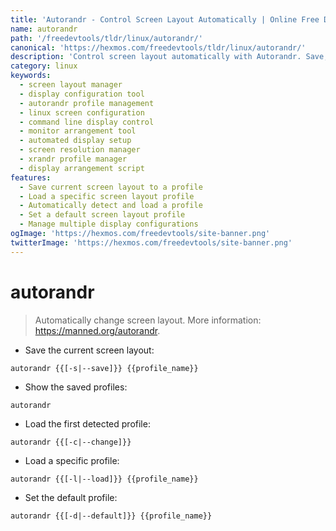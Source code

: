 ```yaml
---
title: 'Autorandr - Control Screen Layout Automatically | Online Free DevTools by Hexmos'
name: autorandr
path: '/freedevtools/tldr/linux/autorandr/'
canonical: 'https://hexmos.com/freedevtools/tldr/linux/autorandr/'
description: 'Control screen layout automatically with Autorandr. Save, load and manage multiple display configurations. Free online tool, no registration required.'
category: linux
keywords:
  - screen layout manager
  - display configuration tool
  - autorandr profile management
  - linux screen configuration
  - command line display control
  - monitor arrangement tool
  - automated display setup
  - screen resolution manager
  - xrandr profile manager
  - display arrangement script
features:
  - Save current screen layout to a profile
  - Load a specific screen layout profile
  - Automatically detect and load a profile
  - Set a default screen layout profile
  - Manage multiple display configurations
ogImage: 'https://hexmos.com/freedevtools/site-banner.png'
twitterImage: 'https://hexmos.com/freedevtools/site-banner.png'
---
```


# autorandr

> Automatically change screen layout.
> More information: <https://manned.org/autorandr>.

- Save the current screen layout:

`autorandr {{[-s|--save]}} {{profile_name}}`

- Show the saved profiles:

`autorandr`

- Load the first detected profile:

`autorandr {{[-c|--change]}}`

- Load a specific profile:

`autorandr {{[-l|--load]}} {{profile_name}}`

- Set the default profile:

`autorandr {{[-d|--default]}} {{profile_name}}`
